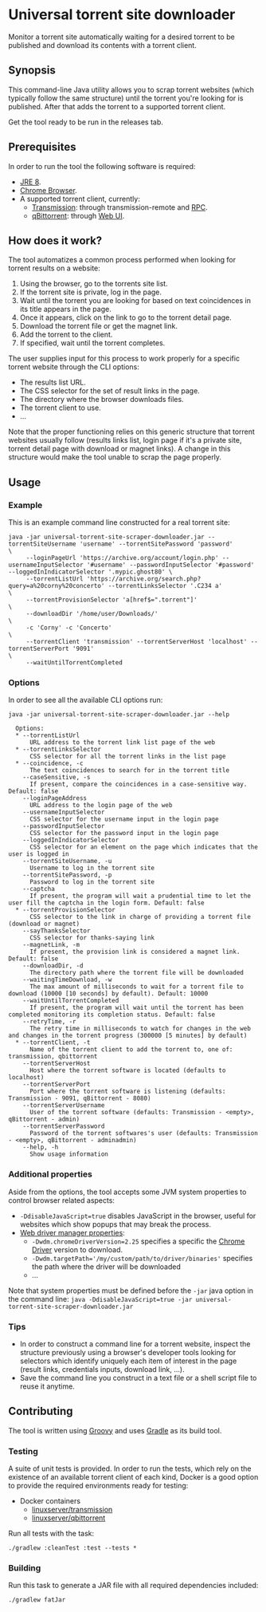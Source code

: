 # Universal torrent site downloader

Monitor a torrent site automatically waiting for a desired torrent to be published and download its contents with a torrent client.

## Synopsis

This command-line Java utility allows you to scrap torrent websites (which typically follow the same structure) until the torrent you're looking for is published. After that adds the torrent to a supported torrent client.

Get the tool ready to be run in the releases tab.

## Prerequisites

In order to run the tool the following software is required:
- [JRE 8](http://www.oracle.com/technetwork/java/javase/downloads/jre8-downloads-2133155.html).
- [Chrome Browser](https://www.google.com/chrome/index.html).
- A supported torrent client, currently:
    - [Transmission](https://transmissionbt.com/): through transmission-remote and [RPC](https://trac.transmissionbt.com/browser/trunk/extras/rpc-spec.txt).
    - [qBittorrent](https://www.qbittorrent.org/): through [Web UI](https://github.com/qbittorrent/qBittorrent/wiki/WebUI-API-Documentation).

## How does it work?

The tool automatizes a common process performed when looking for torrent results on a website:

1. Using the browser, go to the torrents site list.
2. If the torrent site is private, log in the page.
3. Wait until the torrent you are looking for based on text coincidences in its title appears in the page.
4. Once it appears, click on the link to go to the torrent detail page.
5. Download the torrent file or get the magnet link.
6. Add the torrent to the client.
7. If specified, wait until the torrent completes.

The user supplies input for this process to work properly for a specific torrent website through the CLI options:

- The results list URL.
- The CSS selector for the set of result links in the page.
- The directory where the browser downloads files.
- The torrent client to use.
- ...

Note that the proper functioning relies on this generic structure that torrent websites usually follow (results links list, login page if it's a private site, torrent detail page with download or magnet links). A change in this structure would make the tool unable to scrap the page properly.

## Usage

### Example

This is an example command line constructed for a real torrent site:
```shell
java -jar universal-torrent-site-scraper-downloader.jar --torrentSiteUsername 'username' --torrentSitePassword 'password'                                                        \
     --loginPageUrl 'https://archive.org/account/login.php' --usernameInputSelector '#username' --passwordInputSelector '#password' --loggedInIndicatorSelector '.mypic.ghost80' \
     --torrentListUrl 'https://archive.org/search.php?query=a%20corny%20concerto' --torrentLinksSelector '.C234 a'                                                               \
     --torrentProvisionSelector 'a[href$=".torrent"]'                                                                                                                            \
     --downloadDir '/home/user/Downloads/'                                                                                                                                       \
     -c 'Corny' -c 'Concerto'                                                                                                                                                    \
     --torrentClient 'transmission' --torrentServerHost 'localhost' --torrentServerPort '9091'                                                                                   \
     --waitUntilTorrentCompleted 
```

### Options

In order to see all the available CLI options run:

```shell
java -jar universal-torrent-site-scraper-downloader.jar --help
```

```
  Options:
  * --torrentListUrl
      URL address to the torrent link list page of the web
  * --torrentLinksSelector
      CSS selector for all the torrent links in the list page
  * --coincidence, -c
      The text coincidences to search for in the torrent title
    --caseSensitive, -s
      If present, compare the coincidences in a case-sensitive way. Default: false
    --loginPageAddress
      URL address to the login page of the web
    --usernameInputSelector
      CSS selector for the username input in the login page
    --passwordInputSelector
      CSS selector for the password input in the login page
    --loggedInIndicatorSelector
      CSS selector for an element on the page which indicates that the user is logged in
    --torrentSiteUsername, -u
      Username to log in the torrent site
    --torrentSitePassword, -p
      Password to log in the torrent site
    --captcha
      If present, the program will wait a prudential time to let the user fill the captcha in the login form. Default: false
  * --torrentProvisionSelector
      CSS selector to the link in charge of providing a torrent file (download or magnet)
    --sayThanksSelector
      CSS selector for thanks-saying link
    --magnetLink, -m
      If present, the provision link is considered a magnet link. Default: false
    --downloadDir, -d
      The directory path where the torrent file will be downloaded
    --waitingTimeDownload, -w
      The max amount of milliseconds to wait for a torrent file to download (10000 [10 seconds] by default). Default: 10000
    --waitUntilTorrentCompleted
      If present, the program will wait until the torrent has been completed monitoring its completion status. Default: false
    --retryTime, -r
      The retry time in milliseconds to watch for changes in the web and changes in the torrent progress (300000 [5 minutes] by default)
  * --torrentClient, -t
      Name of the torrent client to add the torrent to, one of: transmission, qbittorrent 
    --torrentServerHost
      Host where the torrent software is located (defaults to localhost)
    --torrentServerPort
      Port where the torrent software is listening (defaults: Transmission - 9091, qBittorrent - 8080)
    --torrentServerUsername
      User of the torrent software (defaults: Transmission - <empty>, qBittorrent - admin)
    --torrentServerPassword
      Password of the torrent softwares's user (defaults: Transmission - <empty>, qBittorrent - adminadmin)
    --help, -h
      Show usage information
```

### Additional properties

Aside from the options, the tool accepts some JVM system properties to control browser related aspects:

- `-DdisableJavaScript=true` disables JavaScript in the browser, useful for websites which show popups that may break the process.
- [Web driver manager properties](https://github.com/bonigarcia/webdrivermanager#configuration):
    - `-Dwdm.chromeDriverVersion=2.25` specifies a specific the [Chrome Driver](https://sites.google.com/a/chromium.org/chromedriver/downloads) version to download.
    - `-Dwdm.targetPath='/my/custom/path/to/driver/binaries'` specifies the path where the driver will be downloaded
    - ...
    
Note that system properties must be defined before the `-jar` java option in the command line: `java -DdisableJavaScript=true -jar universal-torrent-site-scraper-downloader.jar`

### Tips

- In order to construct a command line for a torrent website, inspect the structure previously using a browser's developer tools looking for selectors which identify uniquely each item of interest in the page (result links, credentials inputs, download link, ...).
- Save the command line you construct in a text file or a shell script file to reuse it anytime. 


## Contributing

The tool is written using [Groovy](http://groovy-lang.org/) and uses [Gradle](https://gradle.org/) as its build tool.

### Testing

A suite of unit tests is provided. In order to run the tests, which rely on the existence of an available torrent client of each kind, Docker is a good option to provide the required environments ready for testing:

- Docker containers
    - [linuxserver/transmission](https://hub.docker.com/r/linuxserver/transmission/)
    - [linuxserver/qbittorrent](https://hub.docker.com/r/linuxserver/qbittorrent/)

Run all tests with the task:

`./gradlew :cleanTest :test --tests *`

### Building

Run this task to generate a JAR file with all required dependencies included:

`./gradlew fatJar`
